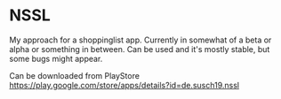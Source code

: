 # NSSL

My approach for a shoppinglist app. Currently in somewhat of a beta or alpha or something in between. Can be used and it's mostly stable, but some bugs might appear.

Can be downloaded from PlayStore https://play.google.com/store/apps/details?id=de.susch19.nssl
